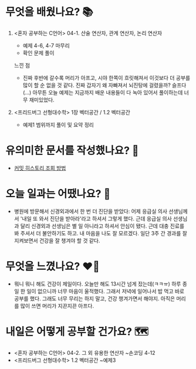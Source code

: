 # 무엇을 배웠나요? 📚
1. <혼자 공부하는 C언어> 04-1. 산술 연산자, 관계 연산자, 논리 연산자
    - 예제 4-6, 4-7 마무리
    - 확인 문제 풀이

    느낀 점
    - 진짜 후반에 갈수록 머리가 아프고, 시야 한쪽이 흐릿해져서 이것보다 더 공부를 많이 할 순 없을 것 같다. 진짜 갑자기 왜 자빠져서 뇌진탕에 걸렸을까? 슬프다(...) 아무튼 오늘 예제는 지금까지 배운 내용들이 다 녹아 있어서 풀이하는데 너무 재미있었다.

2. <프리드버그 선형대수학> 1장 벡터공간 / 1.2 벡터공간
    - 예제1 범위까지 풀이 및 요약 정리

# 유의미한 문서를 작성했나요? 📝
- [커밋 히스토리 조회 방법](https://github.com/haeonlee/haeonpedia/blob/master/github/커밋%20히스토리%20조회%20방법.md)

# 오늘 일과는 어땠나요? 🧳
- 병원에 방문해서 신경외과에서 한 번 더 진단을 받았다: 어제 응급실 의사 선생님께서 '내일 또 와서 진단을 받아라'라고 하셔서 그렇게 했다. 근데 응급실 의사 선생님과 달리 신경외과 선생님은 별 일 아니라고 하셔서 안심이 됐다. 근데 대충 진료를 봐 주셔서 더 불안하기도 하고. 내 마음을 나도 잘 모르겠다. 일단 3주 간 경과를 잘 지켜보면서 건강을 잘 챙겨야 할 것 같다.

# 무엇을 느꼈나요? ❤️‍🔥
- 뭐니 뭐니 해도 건강이 제일이다. 오늘만 해도 13시간 넘게 잤는데(ㅋㅋㅠ) 하루 종일 한 일이 없으니까 너무 마음이 울적했다. 그래서 저녁에 일어나서 밥 먹고 바로 공부를 했다. 그래도 너무 무리는 하지 말고, 건강 챙겨가면서 해야지. 아직은 머리를 많이 쓰면 머리가 지끈지끈 아프다.

# 내일은 어떻게 공부할 건가요? 🗺
- <혼자 공부하는 C언어> 04-2. 그 외 유용한 연산자 ~손코딩 4-12
- <프리드버그 선형대수학> 1.2 벡터공간 ~예제3